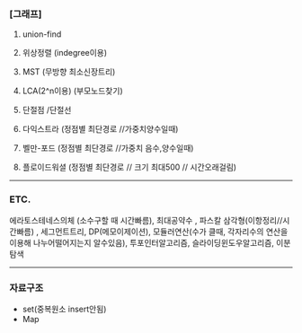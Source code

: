 ### [그래프]

1. union-find 

2. 위상정렬 (indegree이용)

3. MST (무방향 최소신장트리)

4. LCA(2^n이용) (부모노드찾기)

5. 단절점 /단절선

6. 다익스트라 (정점별 최단경로 //가중치양수일때)

7. 벨만-포드 (정점별 최단경로 //가중치 음수,양수일때)

8. 플로이드워셜 (정점별 최단경로 // 크기 최대500 // 시간오래걸림)

-------------------------------------------------------------------------------------------------------------------

### ETC. 

에라토스테네스의체 (소수구할 때 시간빠름), 최대공약수 , 파스칼 삼각형(이항정리//시간빠름) , 세그먼트트리, DP(메모이제이션),
모듈러연산(수가 클때, 각자리수의 연산을 이용해 나누어떨어지는지 알수있음), 투포인터알고리즘, 슬라이딩윈도우알고리즘, 이분탐색

---------------------------------------------------------------------------------------------------------------------

### 자료구조

- set(중복원소 insert안됨)
- Map
